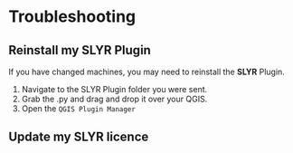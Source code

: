 # Troubleshooting #
## Reinstall my SLYR Plugin ##
If you have changed machines, you may need to reinstall the **SLYR** Plugin. 
1. Navigate to the SLYR Plugin folder you were sent. 
2. Grab the .py and drag and drop it over your QGIS. 
3. Open the `QGIS Plugin Manager`
## Update my SLYR licence ##
